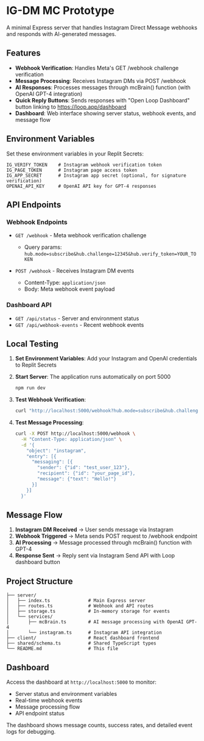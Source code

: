 # IG-DM MC Prototype

A minimal Express server that handles Instagram Direct Message webhooks and responds with AI-generated messages.

## Features

- **Webhook Verification**: Handles Meta's GET /webhook challenge verification
- **Message Processing**: Receives Instagram DMs via POST /webhook
- **AI Responses**: Processes messages through mcBrain() function (with OpenAI GPT-4 integration)
- **Quick Reply Buttons**: Sends responses with "Open Loop Dashboard" button linking to https://loop.app/dashboard
- **Dashboard**: Web interface showing server status, webhook events, and message flow

## Environment Variables

Set these environment variables in your Replit Secrets:

```
IG_VERIFY_TOKEN    # Instagram webhook verification token
IG_PAGE_TOKEN      # Instagram page access token  
IG_APP_SECRET      # Instagram app secret (optional, for signature verification)
OPENAI_API_KEY     # OpenAI API key for GPT-4 responses
```

## API Endpoints

### Webhook Endpoints

- `GET /webhook` - Meta webhook verification challenge
  - Query params: `hub.mode=subscribe&hub.challenge=12345&hub.verify_token=YOUR_TOKEN`
  
- `POST /webhook` - Receives Instagram DM events
  - Content-Type: `application/json`
  - Body: Meta webhook event payload

### Dashboard API

- `GET /api/status` - Server and environment status
- `GET /api/webhook-events` - Recent webhook events

## Local Testing

1. **Set Environment Variables**: Add your Instagram and OpenAI credentials to Replit Secrets

2. **Start Server**: The application runs automatically on port 5000
   ```bash
   npm run dev
   ```

3. **Test Webhook Verification**:
   ```bash
   curl "http://localhost:5000/webhook?hub.mode=subscribe&hub.challenge=test123&hub.verify_token=YOUR_TOKEN"
   ```

4. **Test Message Processing**:
   ```bash
   curl -X POST http://localhost:5000/webhook \
     -H "Content-Type: application/json" \
     -d '{
       "object": "instagram",
       "entry": [{
         "messaging": [{
           "sender": {"id": "test_user_123"},
           "recipient": {"id": "your_page_id"},
           "message": {"text": "Hello!"}
         }]
       }]
     }'
   ```

## Message Flow

1. **Instagram DM Received** → User sends message via Instagram
2. **Webhook Triggered** → Meta sends POST request to /webhook endpoint  
3. **AI Processing** → Message processed through mcBrain() function with GPT-4
4. **Response Sent** → Reply sent via Instagram Send API with Loop dashboard button

## Project Structure

```
├── server/
│   ├── index.ts              # Main Express server
│   ├── routes.ts             # Webhook and API routes
│   ├── storage.ts            # In-memory storage for events
│   └── services/
│       ├── mcBrain.ts        # AI message processing with OpenAI GPT-4
│       └── instagram.ts      # Instagram API integration
├── client/                   # React dashboard frontend
├── shared/schema.ts          # Shared TypeScript types
└── README.md                 # This file
```

## Dashboard

Access the dashboard at `http://localhost:5000` to monitor:
- Server status and environment variables
- Real-time webhook events
- Message processing flow  
- API endpoint status

The dashboard shows message counts, success rates, and detailed event logs for debugging.